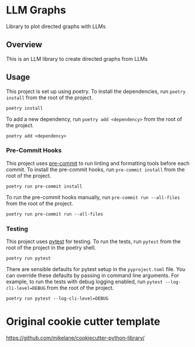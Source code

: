 # LLM Graphs
Library to plot directed graphs with LLMs

## Overview
This is an LLM library to create directed graphs from LLMs

## Usage
This project is set up using poetry. To install the dependencies, run `poetry install` from the root of the project.

```shell
poetry install
```
To add a new dependency, run `poetry add <dependency>` from the root of the project.
```shell
poetry add <dependency>
```

### Pre-Commit Hooks
This project uses [pre-commit](https://pre-commit.com/) to run linting and formatting tools before each commit. To install the pre-commit hooks, run `pre-commit install` from the root of the project.

```shell
poetry run pre-commit install
```

To run the pre-commit hooks manually, run `pre-commit run --all-files` from the root of the project.

```shell
poetry run pre-commit run --all-files
```


### Testing
This project uses [pytest](https://docs.pytest.org/en/stable/) for testing. To run the tests, run `pytest` from the root of the project in the poetry shell.

```shell
poetry run pytest
```

There are sensible defaults for pytest setup in the `pyproject.toml` file. You can override these defaults by passing in command line arguments. For example, to run the tests with debug logging enabled, run `pytest --log-cli-level=DEBUG` from the root of the project.

```shell
poetry run pytest --log-cli-level=DEBUG
```

# Original cookie cutter template 
https://github.com/mikelane/cookiecutter-python-library/
